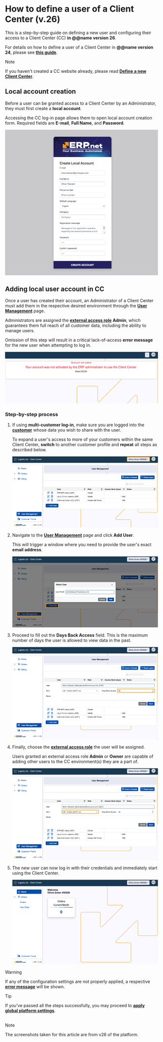 # How to define a user of a Client Center (v.26)

This is a step-by-step guide on defining a new user and configuring their access to a Client Center (CC) **in @@name version 26**.

For details on how to define a user of a Client Center in **@@name version 24**, please see **[this guide](https://docs.erp.net/tech/modules/crm/clientcenter/how-to/setup-a-new-user-account.html)**.

> [!NOTE]
> If you haven't created a CC website already, please read **[Define a new Client Center](define-a-new-cc.md)**.

## Local account creation

Before a user can be granted access to a Client Center by an Administrator, they must first create a **local account**. 

Accessing the CC log-in page allows them to open local account creation form. Required fields are **Е-mail**, **Full Name**, and **Password**.

![picture](pictures/local_user_account.png)

## Adding local user account in CC

Once a user has created their account, an Administrator of a Client Center must add them in the respective desired environment through the **[User Management](https://docs.erp.net/tech/modules/crm/clientcenter/user-management/index.html#add-user)** page.

Administrators are assigned the **[external access role](https://docs.erp.net/tech/modules/crm/clientcenter/index.html?q=client%20center#role-based-access)** **Admin**, which guarantees them full reach of all customer data, including the ability to manage users.

Omission of this step will result in a critical lack-of-access **error message** for the new user when attempting to log in.

![picture](pictures/no_access.png)

### Step-by-step process

1. If using **multi-customer log-in**, make sure you are logged into the **[customer](https://docs.erp.net/tech/modules/crm/sales/customers/index.html)** whose data you wish to share with the user.

   To expand a user's access to more of your customers within the same Client Center, **switch** to another customer profile and **repeat** all steps as described below.

   ![picture](pictures/customer_choose.png)
   
2. Navigate to the **[User Management](https://docs.erp.net/tech/modules/crm/clientcenter/user-management/index.html)** page and click **Add User**.

   This will trigger a window where you need to provide the user's exact **email address**.

   ![picture](pictures/add_user.png)
   
3. Proceed to fill out the **Days Back Access** field. This is the maximum number of days the user is allowed to view data in the past.

   ![picture](pictures/days_back_access.png)
   
4. Finally, choose the **[external access role](https://docs.erp.net/tech/modules/crm/clientcenter/index.html?q=client%20center#role-based-access)** the user will be assigned.

   Users granted an external access role **Admin** or **Owner** are capable of adding other users to the CC environment(s) they are a part of.

   ![picture](pictures/access_role_new_user.png)
  
5. The new user can now log in with their credentials and immediately start using the Client Center.

   ![picture](pictures/new_user_new_center.png)

> [!Warning]
> If any of the configuration settings are not properly applied, a respective **[error message](https://docs.erp.net/tech/modules/crm/clientcenter/reference.html#error-exception-codes)** will be shown. 

> [!TIP]
> If you've passed all the steps successfully, you may proceed to **[apply global platform settings](apply-platform-settings.md)**. <br><br>

> [!NOTE]
> 
> The screenshots taken for this article are from v26 of the platform.
